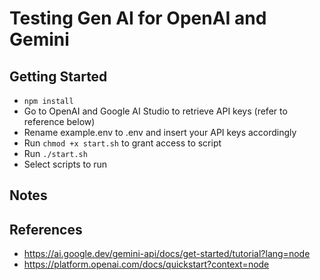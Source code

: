 # Testing Gen AI for OpenAI and Gemini

## Getting Started
- `npm install`
- Go to OpenAI and Google AI Studio to retrieve API keys (refer to reference below)
- Rename example.env to .env and insert your API keys accordingly
- Run `chmod +x start.sh` to grant access to script
- Run `./start.sh`
- Select scripts to run


## Notes



## References
- https://ai.google.dev/gemini-api/docs/get-started/tutorial?lang=node
- https://platform.openai.com/docs/quickstart?context=node